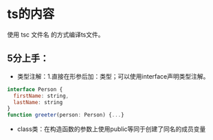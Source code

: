 # ts的内容
使用 tsc 文件名 的方式编译ts文件。
## 5分上手：

* 类型注解：1.直接在形参后加：类型；可以使用interface声明类型注解。
```javascript
interface Person {
  firstName: string,
  lastName: string
}
function greeter(person: Person) {...}
```
* class类：在构造函数的参数上使用public等同于创建了同名的成员变量